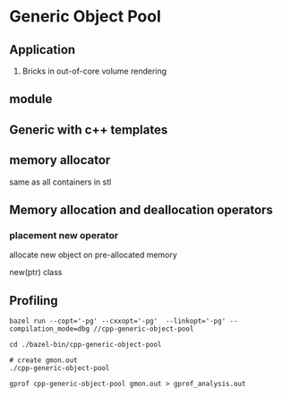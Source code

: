 # Generic Object Pool

## Application

1. Bricks in out-of-core volume rendering

## module


## Generic with c++ templates


## memory allocator
same as all containers in stl

## Memory allocation and deallocation operators

### placement new operator
allocate new object on pre-allocated memory

new(ptr) class 

## Profiling
```shell
bazel run --copt='-pg' --cxxopt='-pg'  --linkopt='-pg' --compilation_mode=dbg //cpp-generic-object-pool

cd ./bazel-bin/cpp-generic-object-pool

# create gmon.out
./cpp-generic-object-pool 

gprof cpp-generic-object-pool gmon.out > gprof_analysis.out
```
